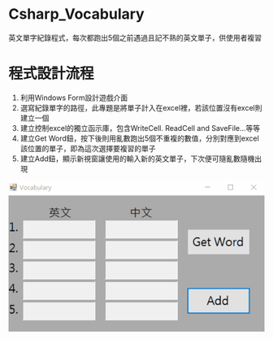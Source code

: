 # Csharp_Vocabulary
英文單字紀錄程式，每次都跑出5個之前遇過且記不熟的英文單子，供使用者複習
# 程式設計流程
1. 利用Windows Form設計遊戲介面
2. 選寫紀錄單字的路徑，此專題是將單子計入在excel裡，若該位置沒有excel則建立一個
3. 建立控制excel的獨立函示庫，包含WriteCell. ReadCell and SaveFile...等等
4. 建立Get Word鈕，按下後則用亂數跑出5個不重複的數值，分別對應到excel該位置的單子，即為這次選擇要複習的單子
5. 建立Add鈕，顯示新視窗讓使用的輸入新的英文單子，下次便可隨亂數隨機出現

![Vocabulary](./Vocabulary.gif)